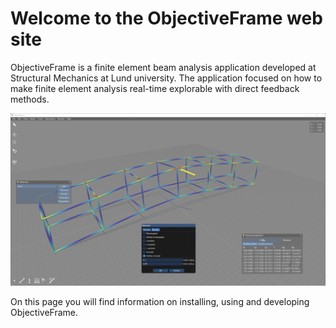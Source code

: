 # Welcome to the ObjectiveFrame web site

ObjectiveFrame is a finite element beam analysis application developed at Structural Mechanics at Lund university. The application focused on how to make finite element analysis real-time explorable with direct feedback methods.

![ObjectiveFrame](images/screenshot.png "ObjectiveFrame")

On this page you will find information on installing, using and developing ObjectiveFrame.

